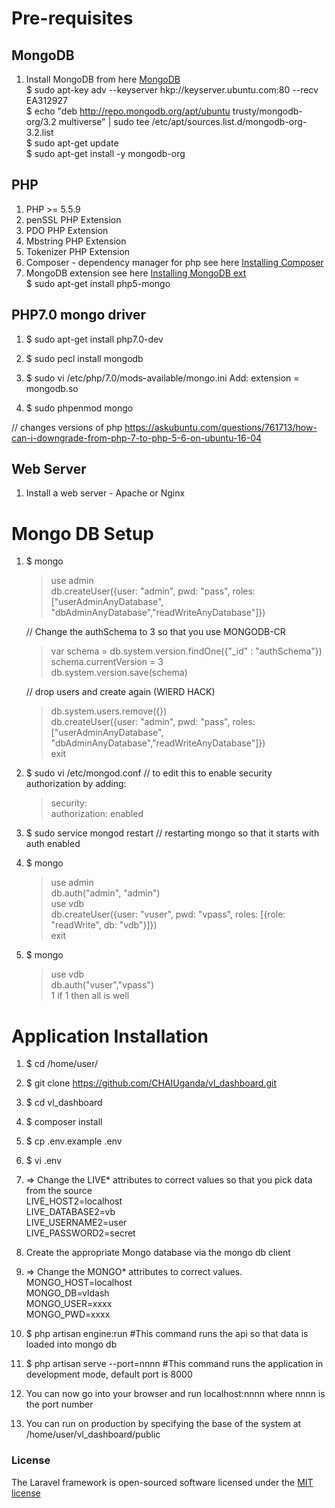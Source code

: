 # Pre-requisites
## MongoDB 
1. Install MongoDB from here [MongoDB](https://docs.mongodb.com/manual/installation/)  
   $ sudo apt-key adv --keyserver hkp://keyserver.ubuntu.com:80 --recv EA312927  
   $ echo "deb http://repo.mongodb.org/apt/ubuntu trusty/mongodb-org/3.2 multiverse" | sudo tee /etc/apt/sources.list.d/mongodb-org-3.2.list  
   $ sudo apt-get update  
   $ sudo apt-get install -y mongodb-org  

## PHP
1. PHP >= 5.5.9
2. penSSL PHP Extension
3. PDO PHP Extension
4. Mbstring PHP Extension
5. Tokenizer PHP Extension
6. Composer - dependency manager for php  see here [Installing Composer](https://getcomposer.org/doc/00-intro.md)
7. MongoDB extension see here [Installing MongoDB ext](http://php.net/manual/en/mongodb.setup.php)  
   $ sudo apt-get install php5-mongo 

## PHP7.0 mongo driver
1. $ sudo apt-get install php7.0-dev
2. $ sudo pecl install mongodb
3. $ sudo vi /etc/php/7.0/mods-available/mongo.ini
	Add:
		extension = mongodb.so

4. $ sudo phpenmod mongo

// changes versions of php 
https://askubuntu.com/questions/761713/how-can-i-downgrade-from-php-7-to-php-5-6-on-ubuntu-16-04


## Web Server
1. Install a web server - Apache or Nginx


# Mongo DB Setup
1. $ mongo  
	>use admin  
	>db.createUser({user: "admin", pwd: "pass", roles: ["userAdminAnyDatabase", "dbAdminAnyDatabase","readWriteAnyDatabase"]})  

	// Change the authSchema to 3 so that you use MONGODB-CR  
	>var schema = db.system.version.findOne({"_id" : "authSchema"})  
	>schema.currentVersion = 3  
	>db.system.version.save(schema)  

	// drop users and create again (WIERD HACK)  
	>db.system.users.remove({})  
	>db.createUser({user: "admin", pwd: "pass", roles: ["userAdminAnyDatabase", "dbAdminAnyDatabase","readWriteAnyDatabase"]})  
	>exit  

2. $ sudo vi /etc/mongod.conf // to edit this to enable security authorization by adding:

	>security:  
	>    authorization: enabled  

3. $ sudo service mongod restart // restarting mongo so that it starts with auth enabled  

4. $ mongo  

	>use admin  
	>db.auth("admin", "admin")  
	>use vdb  
	>db.createUser({user: "vuser", pwd: "vpass", roles: [{role: "readWrite", db: "vdb"}]})  
	>exit

5. $ mongo
	>use vdb  
	>db.auth("vuser","vpass")  
	1
	if 1 then all is well

# Application Installation
1. $ cd /home/user/
2. $ git clone https://github.com/CHAIUganda/vl_dashboard.git
3. $ cd vl_dashboard
4. $ composer install
5. $ cp .env.example .env
6. $ vi .env
7.   => Change the LIVE* attributes to correct values so that you pick data from the source  
	 LIVE_HOST2=localhost  
	 LIVE_DATABASE2=vb  
	 LIVE_USERNAME2=user  
	 LIVE_PASSWORD2=secret  
8.   Create the appropriate Mongo database via the mongo db client
9.   => Change the MONGO* attributes to correct values.  
	 MONGO_HOST=localhost  
	 MONGO_DB=vldash  
	 MONGO_USER=xxxx  
	 MONGO_PWD=xxxx  

10. $ php artisan engine:run #This  command runs the api so that data is loaded into mongo db
11. $ php artisan serve --port=nnnn #This command runs the application in development mode, default port is 8000
12. You can now go into your browser and run localhost:nnnn where nnnn is the port number
13. You can run on production by specifying the base of the system at /home/user/vl_dashboard/public

### License

The Laravel framework is open-sourced software licensed under the [MIT license](http://opensource.org/licenses/MIT)
